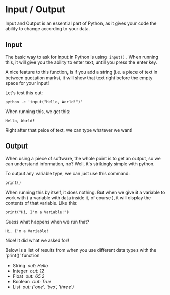 Input / Output
==============

Input and Output is an essential part of Python, as it gives your code the ability to change according to your data.

Input
-----

The basic way to ask for input in Python is using  `input()` . When running this, it will give you the ability to enter text, untill you press the enter key.

A nice feature to this function, is if you add a string (i.e. a piece of text in between quotation marks), it will show that text right before the empty space for your input!

Let's test this out:

    python -c 'input("Hello, World!")'
    

When running this, we get this:

    Hello, World!
    

Right after that peice of text, we can type whatever we want!

Output
------

When using a piece of software, the whole point is to get an output, so we can understand information, no? Well, it's strikingly simple with python.

To output any variable type, we can just use this command:

    print()
    

When running this by itself, it does nothing. But when we give it a variable to work with ( a variable with data inside it, of course ), it will display the contents of that variable. Like this:

    print("Hi, I'm a Variable!")
    

Guess what happens when we run that?

    Hi, I'm a Variable!
    

Nice! It did what we asked for!

Below is a list of results from when you use different data types with the 'print()' function

*   String  _out: Hello_
*   Integer  _out: 12_
*   Float  _out: 65.2_
*   Boolean  _out: True_
*   List  _out: ('one', 'two', 'three')_
